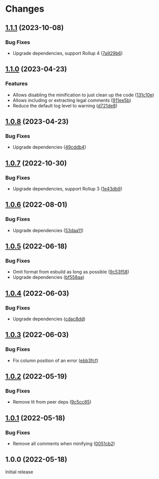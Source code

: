 # Changes

## [1.1.1](https://github.com/prantlf/rollup-plugin-esbuild-minify/compare/v1.1.0...v1.1.1) (2023-10-08)

### Bug Fixes

* Upgrade dependencies, support Rollup 4 ([7a929b6](https://github.com/prantlf/rollup-plugin-esbuild-minify/commit/7a929b633182092670c69d4e9927a212f7b96be6))

## [1.1.0](https://github.com/prantlf/rollup-plugin-esbuild-minify/compare/v1.0.8...v1.1.0) (2023-04-23)

### Features

* Allows disabling the minification to just clean up the code ([131c10e](https://github.com/prantlf/rollup-plugin-esbuild-minify/commit/131c10e5ea8f035673205899380f1565b2503efd))
* Allows including or extracting legal comments ([911ee5b](https://github.com/prantlf/rollup-plugin-esbuild-minify/commit/911ee5b8b08b42917bdfca69a23a55bb20fa996b))
* Reduce the default log level to warning ([d721de8](https://github.com/prantlf/rollup-plugin-esbuild-minify/commit/d721de84957ac5c4bfef29e9c1365c0a5e807ec8))

## [1.0.8](https://github.com/prantlf/rollup-plugin-esbuild-minify/compare/v1.0.7...v1.0.8) (2023-04-23)

### Bug Fixes

* Upgrade dependencies ([49cddb4](https://github.com/prantlf/rollup-plugin-esbuild-minify/commit/49cddb4360929923dec05b60b36db3fe0d3beed2))

## [1.0.7](https://github.com/prantlf/rollup-plugin-esbuild-minify/compare/v1.0.6...v1.0.7) (2022-10-30)

### Bug Fixes

* Upgrade dependencies, support Rollup 3 ([1e43db9](https://github.com/prantlf/rollup-plugin-esbuild-minify/commit/1e43db967295b0fc7b30cd0ef282f88fb7131be7))

## [1.0.6](https://github.com/prantlf/rollup-plugin-esbuild-minify/compare/v1.0.5...v1.0.6) (2022-08-01)

### Bug Fixes

* Upgrade dependencies ([53daa11](https://github.com/prantlf/rollup-plugin-esbuild-minify/commit/53daa1145f2bfdc6746378ce3636fd87dcbf820d))

## [1.0.5](https://github.com/prantlf/rollup-plugin-esbuild-minify/compare/v1.0.4...v1.0.5) (2022-06-18)

### Bug Fixes

* Omit format from esbuild as long as possible ([9c53f58](https://github.com/prantlf/rollup-plugin-esbuild-minify/commit/9c53f5864fc00aee9ff5639fc27e79409b7a4220))
* Upgrade dependencies ([bf558aa](https://github.com/prantlf/rollup-plugin-esbuild-minify/commit/bf558aa41dc1b64b2fc23ebd0e7425d5ea8be15a))

## [1.0.4](https://github.com/prantlf/rollup-plugin-esbuild-minify/compare/v1.0.3...v1.0.4) (2022-06-03)

### Bug Fixes

* Upgrade dependencies ([cdac8dd](https://github.com/prantlf/rollup-plugin-esbuild-minify/commit/cdac8dd2efb5dc99268738febd3c5b7f6bc15804))

## [1.0.3](https://github.com/prantlf/rollup-plugin-esbuild-minify/compare/v1.0.2...v1.0.3) (2022-06-03)

### Bug Fixes

* Fix column position of an error ([ebb3fcf](https://github.com/prantlf/rollup-plugin-esbuild-minify/commit/ebb3fcf1789ac11940c4a799e332112500b0c304))

## [1.0.2](https://github.com/prantlf/rollup-plugin-esbuild-minify/compare/v1.0.1...v1.0.2) (2022-05-19)

### Bug Fixes

* Remove lit from peer deps ([9c5cc85](https://github.com/prantlf/rollup-plugin-esbuild-minify/commit/9c5cc852117177d0bd41572e86cb8a4bd4782003))

## [1.0.1](https://github.com/prantlf/rollup-plugin-esbuild-minify/compare/v1.0.0...v1.0.1) (2022-05-18)

### Bug Fixes

* Remove all comments when minifying ([0051cb2](https://github.com/prantlf/rollup-plugin-esbuild-minify/commit/0051cb23235ac43c12011a4ece2a78bae2908f75))

## 1.0.0 (2022-05-18)

Initial release
